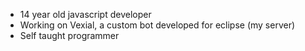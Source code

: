 - 14 year old javascript developer
- Working on Vexial, a custom bot developed for eclipse (my server)
- Self taught programmer
